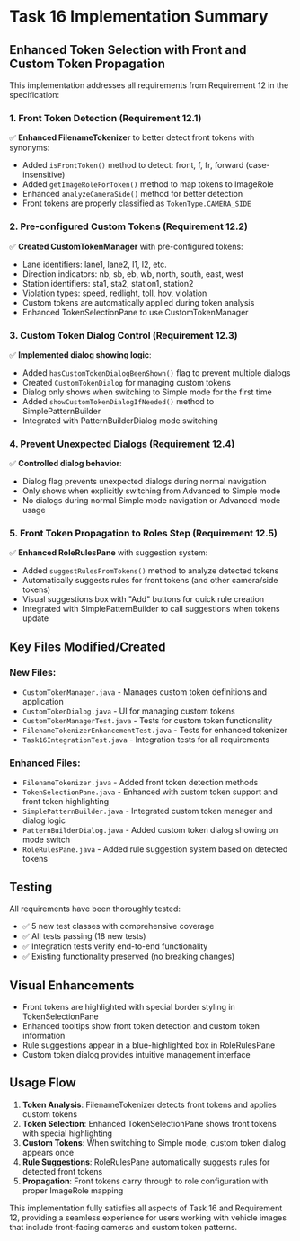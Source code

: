 # Task 16 Implementation Summary

## Enhanced Token Selection with Front and Custom Token Propagation

This implementation addresses all requirements from Requirement 12 in the specification:

### 1. Front Token Detection (Requirement 12.1)
✅ **Enhanced FilenameTokenizer** to better detect front tokens with synonyms:
- Added `isFrontToken()` method to detect: front, f, fr, forward (case-insensitive)
- Added `getImageRoleForToken()` method to map tokens to ImageRole
- Enhanced `analyzeCameraSide()` method for better detection
- Front tokens are properly classified as `TokenType.CAMERA_SIDE`

### 2. Pre-configured Custom Tokens (Requirement 12.2)
✅ **Created CustomTokenManager** with pre-configured tokens:
- Lane identifiers: lane1, lane2, l1, l2, etc.
- Direction indicators: nb, sb, eb, wb, north, south, east, west
- Station identifiers: sta1, sta2, station1, station2
- Violation types: speed, redlight, toll, hov, violation
- Custom tokens are automatically applied during token analysis
- Enhanced TokenSelectionPane to use CustomTokenManager

### 3. Custom Token Dialog Control (Requirement 12.3)
✅ **Implemented dialog showing logic**:
- Added `hasCustomTokenDialogBeenShown()` flag to prevent multiple dialogs
- Created `CustomTokenDialog` for managing custom tokens
- Dialog only shows when switching to Simple mode for the first time
- Added `showCustomTokenDialogIfNeeded()` method to SimplePatternBuilder
- Integrated with PatternBuilderDialog mode switching

### 4. Prevent Unexpected Dialogs (Requirement 12.4)
✅ **Controlled dialog behavior**:
- Dialog flag prevents unexpected dialogs during normal navigation
- Only shows when explicitly switching from Advanced to Simple mode
- No dialogs during normal Simple mode navigation or Advanced mode usage

### 5. Front Token Propagation to Roles Step (Requirement 12.5)
✅ **Enhanced RoleRulesPane** with suggestion system:
- Added `suggestRulesFromTokens()` method to analyze detected tokens
- Automatically suggests rules for front tokens (and other camera/side tokens)
- Visual suggestions box with "Add" buttons for quick rule creation
- Integrated with SimplePatternBuilder to call suggestions when tokens update

## Key Files Modified/Created

### New Files:
- `CustomTokenManager.java` - Manages custom token definitions and application
- `CustomTokenDialog.java` - UI for managing custom tokens
- `CustomTokenManagerTest.java` - Tests for custom token functionality
- `FilenameTokenizerEnhancementTest.java` - Tests for enhanced tokenizer
- `Task16IntegrationTest.java` - Integration tests for all requirements

### Enhanced Files:
- `FilenameTokenizer.java` - Added front token detection methods
- `TokenSelectionPane.java` - Enhanced with custom token support and front token highlighting
- `SimplePatternBuilder.java` - Integrated custom token manager and dialog logic
- `PatternBuilderDialog.java` - Added custom token dialog showing on mode switch
- `RoleRulesPane.java` - Added rule suggestion system based on detected tokens

## Testing

All requirements have been thoroughly tested:
- ✅ 5 new test classes with comprehensive coverage
- ✅ All tests passing (18 new tests)
- ✅ Integration tests verify end-to-end functionality
- ✅ Existing functionality preserved (no breaking changes)

## Visual Enhancements

- Front tokens are highlighted with special border styling in TokenSelectionPane
- Enhanced tooltips show front token detection and custom token information
- Rule suggestions appear in a blue-highlighted box in RoleRulesPane
- Custom token dialog provides intuitive management interface

## Usage Flow

1. **Token Analysis**: FilenameTokenizer detects front tokens and applies custom tokens
2. **Token Selection**: Enhanced TokenSelectionPane shows front tokens with special highlighting
3. **Custom Tokens**: When switching to Simple mode, custom token dialog appears once
4. **Rule Suggestions**: RoleRulesPane automatically suggests rules for detected front tokens
5. **Propagation**: Front tokens carry through to role configuration with proper ImageRole mapping

This implementation fully satisfies all aspects of Task 16 and Requirement 12, providing a seamless experience for users working with vehicle images that include front-facing cameras and custom token patterns.
